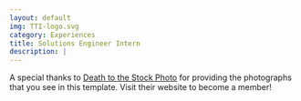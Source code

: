 ```yaml
---
layout: default
img: TTI-logo.svg
category: Experiences
title: Solutions Engineer Intern
description: |
---
```


A special thanks to [Death to the Stock Photo](http://join.deathtothestockphoto.com/) for providing the photographs that you see in this template. Visit their website to become a member!
